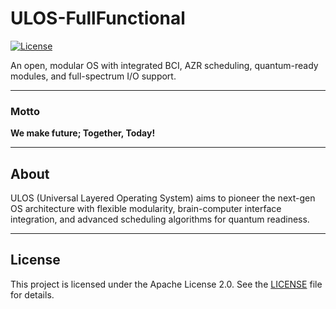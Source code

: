 # ULOS-FullFunctional

[![License](https://img.shields.io/badge/license-Apache%202.0-blue.svg)](LICENSE)

An open, modular OS with integrated BCI, AZR scheduling, quantum-ready modules, and full-spectrum I/O support.

---

### Motto  
**We make future; Together, Today!**

---

## About

ULOS (Universal Layered Operating System) aims to pioneer the next-gen OS architecture with flexible modularity, brain-computer interface integration, and advanced scheduling algorithms for quantum readiness.

---

## License

This project is licensed under the Apache License 2.0. See the [LICENSE](LICENSE) file for details.

